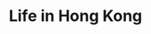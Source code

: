 ---
layout: page
title: Life in Hong Kong
permalink: /Life in HK/
description:  
nav: false
nav_order: 1
horizontal: false
---